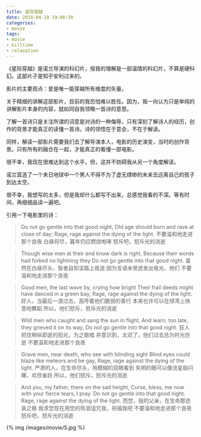 ```yaml
---
title: 星际穿越
date: 2018-04-10 19:08:50
categories:
- movie
tags:
- movie
- killtime
- relaxation
---
```

《星际穿越》是诺兰导演的科幻片，按我的理解是一部温情的科幻片，不算是硬科幻。这部片子是知乎安利过来的。

影片的主要观点：爱是唯一能穿越所有维度的矢量。

<!--more-->

关于精细的讲解这部影片，目前的我恐怕难以胜任。因为，我一向认为只是单纯的讲解影片本身的内容，就如同自我领略一首诗的意思。

了解一首诗只是关注所谓的词意是对诗的一种侮辱，只有深刻了解诗人的经历，创作的背景才能真正的读懂一首诗。诗的领悟在于意会，不在于解读。

同样，解读一部影片需要我们去了解导演本人，电影的历史演变，当时的创作背景。只有所有的融合在一起，才能真正的看懂一部电影。

很不幸，我现在很难达到这个水平，但，这并不妨碍我从另一个角度解读。

诺兰营造了一个末日地球中一个男人不得不为了虚无缥缈的未来去远离自己的孩子到达太空。

很不幸，我想写的太多，但是我却什么都写不出来，总感觉我看的不深。等有时间，再细细品读一遍吧。

引用一下电影里的诗：

>Do not go gentle into that good night,
Old age should burn and rave at close of day;
Rage, rage against the dying of the light.
不要温和地走进那个良夜
白昼将尽，暮年仍应燃烧咆哮
怒斥吧，怒斥光的消逝

>Though wise men at their end know dark is right,
Because their words had forked no lightning they
Do not go gentle into that good night.
虽然在白昼尽头，智者自知该踏上夜途
因为言语未曾迸发出电光，他们
不要温和地走进那个良夜

>Good men, the last wave by, crying how bright
Their frail deeds might have danced in a green bay,
Rage, rage against the dying of the light.
好人，当最后一浪过去，高呼着他们脆弱的善行
本来也许可以在绿湾上快意地舞蹈
所以，他们怒斥，怒斥光的消逝

>Wild men who caught and sang the sun in flight,
And learn, too late, they grieved it on its way,
Do not go gentle into that good night.
狂人抓住稍纵即逝的阳光，为之歌唱
并意识到，太迟了，他们过去总为时光伤逝
不要温和地走进那个良夜

>Grave men, near death, who see with blinding sight
Blind eyes could blaze like meteors and be gay,
Rage, rage against the dying of the light.
严肃的人，在生命尽头，用模糊的双眼看到
失明的眼可以像流星般闪耀，欢欣雀跃
所以，他们怒斥，怒斥光的消逝

>And you, my father, there on the sad height,
Curse, bless, me now with your fierce tears, I pray.
Do not go gentle into that good night.
Rage, rage against the dying of the light.
而您，我的父亲，在生命那悲哀之极
我求您现在用您的热泪诅咒我，祝福我吧
不要温和地走进那个良夜
怒斥吧，怒斥光的消逝

{% img /images/movie/5.jpg %}